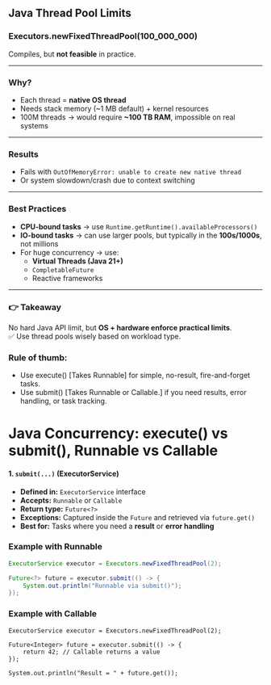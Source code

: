 ## Java Thread Pool Limits

### Executors.newFixedThreadPool(100_000_000)
Compiles, but **not feasible** in practice.

---

### Why?
- Each thread = **native OS thread**
- Needs stack memory (~1 MB default) + kernel resources
- 100M threads → would require **~100 TB RAM**, impossible on real systems

---

### Results
- Fails with `OutOfMemoryError: unable to create new native thread`
- Or system slowdown/crash due to context switching

---

### Best Practices
- **CPU-bound tasks** → use `Runtime.getRuntime().availableProcessors()`
- **IO-bound tasks** → can use larger pools, but typically in the **100s/1000s**, not millions
- For huge concurrency → use:
    - **Virtual Threads (Java 21+)**
    - `CompletableFuture`
    - Reactive frameworks

---

### 👉 Takeaway
No hard Java API limit, but **OS + hardware enforce practical limits**.  
✅ Use thread pools wisely based on workload type.


### Rule of thumb:

- Use execute() [Takes Runnable] for simple, no-result, fire-and-forget tasks.
- Use submit()  [Takes Runnable or Callable.] if you need results, error handling, or task tracking.

# Java Concurrency: execute() vs submit(), Runnable vs Callable

####  1. `submit(...)` (ExecutorService)
- **Defined in:** `ExecutorService` interface
- **Accepts:** `Runnable` or `Callable`
- **Return type:** `Future<?>`
- **Exceptions:** Captured inside the `Future` and retrieved via `future.get()`
- **Best for:** Tasks where you need a **result** or **error handling**

### Example with Runnable
```java
ExecutorService executor = Executors.newFixedThreadPool(2);

Future<?> future = executor.submit(() -> {
    System.out.println("Runnable via submit()");
});
```

### Example with Callable
```
ExecutorService executor = Executors.newFixedThreadPool(2);

Future<Integer> future = executor.submit(() -> {
    return 42; // Callable returns a value
});

System.out.println("Result = " + future.get());
```

